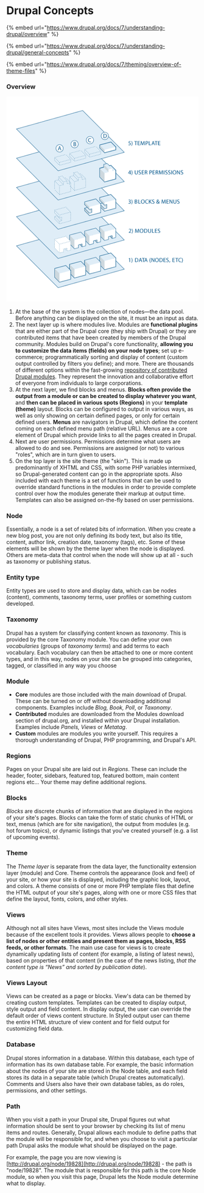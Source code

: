 # Drupal Concepts

{% embed url="https://www.drupal.org/docs/7/understanding-drupal/overview" %}

{% embed url="https://www.drupal.org/docs/7/understanding-drupal/general-concepts" %}

{% embed url="https://www.drupal.org/docs/7/theming/overview-of-theme-files" %}

### Overview

![](../.gitbook/assets/image%20%2813%29.png)

1. At the base of the system is the collection of nodes—the data pool. Before anything can be displayed on the site, it must be an input as data.
2. The next layer up is where modules live. Modules are **functional plugins** that are either part of the Drupal core \(they ship with Drupal\) or they are contributed items that have been created by members of the Drupal community. Modules build on Drupal's core functionality, **allowing you to customize the data items \(fields\) on your node types**; set up e-commerce; programmatically sorting and display of content \(custom output controlled by filters you define\); and more. There are thousands of different options within the fast-growing [repository of contributed Drupal modules](https://drupal.org/project/modules). They represent the innovation and collaborative effort of everyone from individuals to large corporations.
3. At the next layer, we find blocks and menus. **Blocks often provide the output from a module or can be created to display whatever you want**, and **then can be placed in various spots \(Regions\)** in your **template \(theme\)** layout. Blocks can be configured to output in various ways, as well as only showing on certain defined pages, or only for certain defined users. **Menus** are navigators in Drupal, which define the content coming on each defined menu path \(relative URL\). Menus are a core element of Drupal which provide links to all the pages created in Drupal.
4. Next are user permissions. Permissions determine what users are allowed to do and see. Permissions are assigned \(or not\) to various "roles", which are in turn given to users.  
5. On the top layer is the site theme \(the "skin"\). This is made up predominantly of XHTML and CSS, with some PHP variables intermixed, so Drupal-generated content can go in the appropriate spots. Also included with each theme is a set of functions that can be used to override standard functions in the modules in order to provide complete control over how the modules generate their markup at output time. Templates can also be assigned on-the-fly based on user permissions.

### Node

Essentially, a node is a set of related bits of information. When you create a new blog post, you are not only defining its body text, but also its title, content, author link, creation date, taxonomy \(tags\), etc. Some of these elements will be shown by the theme layer when the node is displayed. Others are meta-data that control when the node will show up at all - such as taxonomy or publishing status.

### Entity type

Entity types are used to store and display data, which can be nodes \(content\), comments, taxonomy terms, user profiles or something custom developed.

### Taxonomy

Drupal has a system for classifying content known as _taxonomy_. This is provided by the core Taxonomy module. You can define your own _vocabularies_ \(groups of _taxonomy terms_\) and add terms to each vocabulary. Each vocabulary can then be attached to one or more content types, and in this way, nodes on your site can be grouped into categories, tagged, or classified in any way you choose

### Module

* **Core** modules are those included with the main download of Drupal. These can be turned on or off without downloading additional components. Examples include _Blog, Book, Poll_, or _Taxonomy_.
* **Contributed** modules are downloaded from the Modules download section of drupal.org, and installed within your Drupal installation. Examples include _Panels, Views_ or _Metatag_.
* **Custom** modules are modules you write yourself. This requires a thorough understanding of Drupal, PHP programming, and Drupal's API.

### Regions

Pages on your Drupal site are laid out in _Regions_. These can include the header, footer, sidebars, featured top, featured bottom, main content regions etc... Your theme may define additional regions.

### Blocks

_Blocks_ are discrete chunks of information that are displayed in the regions of your site's pages. Blocks can take the form of static chunks of HTML or text, menus \(which are for site navigation\), the output from modules \(e.g. hot forum topics\), or dynamic listings that you've created yourself \(e.g. a list of upcoming events\).

### Theme

The _Theme layer_ is separate from the data layer, the functionality extension layer \(module\) and Core. Theme controls the appearance \(look and feel\) of your site, or how your site is displayed, including the graphic look, layout, and colors. A theme consists of one or more PHP template files that define the HTML output of your site's pages, along with one or more CSS files that define the layout, fonts, colors, and other styles.

### Views

Although not all sites have Views, most sites include the Views module because of the excellent tools it provides. Views allows people to **choose a list of nodes or other entities and present them as pages, blocks, RSS feeds, or other formats**. The main use case for views is to create dynamically updating lists of content \(for example, a listing of latest news\), based on properties of that content \(in the case of the news listing, _that the content type is “News” and sorted by publication date_\).

### Views Layout

Views can be created as a page or blocks. View's data can be themed by creating custom templates. Templates can be created to display output, style output and field content. In display output, the user can override the default order of views content structure. In Styled output user can theme the entire HTML structure of view content and for field output for customizing field data.

### Database

Drupal stores information in a database. Within this database, each type of information has its own database table. For example, the basic information about the nodes of your site are stored in the Node table, and each field stores its data in a separate table \(which Drupal creates automatically\). Comments and Users also have their own database tables, as do roles, permissions, and other settings.

### Path

When you visit a path in your Drupal site, Drupal figures out what information should be sent to your browser by checking its list of menu items and routes. Generally, Drupal allows each module to define paths that the module will be responsible for, and when you choose to visit a particular path Drupal asks the module what should be displayed on the page.

For example, the page you are now viewing is [http://drupal.org/node/19828](http://drupal.org/node/19828) - the path is "node/19828". The module that is responsible for this path is the core Node module, so when you visit this page, Drupal lets the Node module determine what to display.



